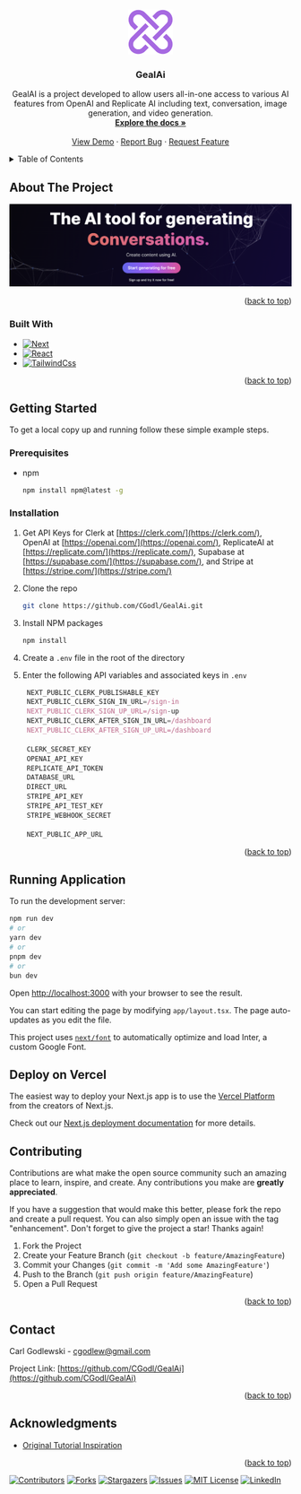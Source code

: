 


<!-- Improved compatibility of back to top link: See: https://github.com/othneildrew/Best-README-Template/pull/73 -->
<a id="readme-top"></a>
<!--
*** Thanks for checking out the Best-README-Template. If you have a suggestion
*** that would make this better, please fork the repo and create a pull request
*** or simply open an issue with the tag "enhancement".
*** Don't forget to give the project a star!
*** Thanks again! Now go create something AMAZING! :D
-->



<!-- PROJECT SHIELDS -->
<!--
*** I'm using markdown "reference style" links for readability.
*** Reference links are enclosed in brackets [ ] instead of parentheses ( ).
*** See the bottom of this document for the declaration of the reference variables
*** for contributors-url, forks-url, etc. This is an optional, concise syntax you may use.
*** https://www.markdownguide.org/basic-syntax/#reference-style-links
-->




<!-- PROJECT LOGO -->
<br />
<div align="center">
  <a href="https://github.com/CGodl/GealAi">
    <img src="public/logo.png" alt="Logo" width="80" height="80">
  </a>

<h3 align="center">GealAi</h3>

  <p align="center">
    GealAI is a project developed to allow users all-in-one access to various AI features from OpenAI and Replicate AI including text, conversation, image generation, and video generation.
    <br />
    <a href="https://github.com/CGodl/GealAi"><strong>Explore the docs »</strong></a>
    <br />
    <br />
    <a href="https://github.com/CGodl/GealAi">View Demo</a>
    ·
    <a href="https://github.com/CGodl/GealAi/issues/new?labels=bug&template=bug-report---.md">Report Bug</a>
    ·
    <a href="https://github.com/CGodl/GealAi/issues/new?labels=enhancement&template=feature-request---.md">Request Feature</a>
  </p>
</div>



<!-- TABLE OF CONTENTS -->
<details>
  <summary>Table of Contents</summary>
  <ol>
    <li>
      <a href="#about-the-project">About The Project</a>
      <ul>
        <li><a href="#built-with">Built With</a></li>
      </ul>
    </li>
    <li>
      <a href="#getting-started">Getting Started</a>
      <ul>
        <li><a href="#prerequisites">Prerequisites</a></li>
        <li><a href="#installation">Installation</a></li>
      </ul>
    </li>
    <li><a href="#usage">Usage</a></li>
    <li><a href="#contributing">Contributing</a></li>
    <li><a href="#license">License</a></li>
    <li><a href="#contact">Contact</a></li>
    <li><a href="#acknowledgments">Acknowledgments</a></li>
  </ol>
</details>



<!-- ABOUT THE PROJECT -->
## About The Project

[![Product Name Screen Shot][product-screenshot]](https://gael-ai.vercel.app/)

<p align="right">(<a href="#readme-top">back to top</a>)</p>



### Built With

* [![Next][Next.js]][Next-url]
* [![React][React.js]][React-url]
* [![TailwindCss][Tailwindscss.com]][TailwindCss-url]

<p align="right">(<a href="#readme-top">back to top</a>)</p>



<!-- GETTING STARTED -->
## Getting Started

To get a local copy up and running follow these simple example steps.

### Prerequisites

* npm
  ```sh
  npm install npm@latest -g
  ```

### Installation

1. Get API Keys for Clerk at [https://clerk.com/](https://clerk.com/), OpenAI at [https://openai.com/](https://openai.com/), ReplicateAI at [https://replicate.com/](https://replicate.com/), Supabase at [https://supabase.com/](https://supabase.com/), and Stripe at [https://stripe.com/](https://stripe.com/)
2. Clone the repo
   ```sh
   git clone https://github.com/CGodl/GealAi.git
   ```
3. Install NPM packages
   ```sh
   npm install
   ```
4. Create a `.env` file in the root of the directory

5. Enter the following API variables and associated keys in `.env`
   ```js
    NEXT_PUBLIC_CLERK_PUBLISHABLE_KEY
    NEXT_PUBLIC_CLERK_SIGN_IN_URL=/sign-in
    NEXT_PUBLIC_CLERK_SIGN_UP_URL=/sign-up
    NEXT_PUBLIC_CLERK_AFTER_SIGN_IN_URL=/dashboard
    NEXT_PUBLIC_CLERK_AFTER_SIGN_UP_URL=/dashboard

    CLERK_SECRET_KEY
    OPENAI_API_KEY
    REPLICATE_API_TOKEN
    DATABASE_URL
    DIRECT_URL
    STRIPE_API_KEY
    STRIPE_API_TEST_KEY
    STRIPE_WEBHOOK_SECRET

    NEXT_PUBLIC_APP_URL
   ```

<p align="right">(<a href="#readme-top">back to top</a>)</p>

## Running Application

To run the development server:

```bash
npm run dev
# or
yarn dev
# or
pnpm dev
# or
bun dev
```

Open [http://localhost:3000](http://localhost:3000) with your browser to see the result.

You can start editing the page by modifying `app/layout.tsx`. The page auto-updates as you edit the file.

This project uses [`next/font`](https://nextjs.org/docs/basic-features/font-optimization) to automatically optimize and load Inter, a custom Google Font.

## Deploy on Vercel

The easiest way to deploy your Next.js app is to use the [Vercel Platform](https://vercel.com/new?utm_medium=default-template&filter=next.js&utm_source=create-next-app&utm_campaign=create-next-app-readme) from the creators of Next.js.

Check out our [Next.js deployment documentation](https://nextjs.org/docs/deployment) for more details.

<!-- CONTRIBUTING -->
## Contributing

Contributions are what make the open source community such an amazing place to learn, inspire, and create. Any contributions you make are **greatly appreciated**.

If you have a suggestion that would make this better, please fork the repo and create a pull request. You can also simply open an issue with the tag "enhancement".
Don't forget to give the project a star! Thanks again!

1. Fork the Project
2. Create your Feature Branch (`git checkout -b feature/AmazingFeature`)
3. Commit your Changes (`git commit -m 'Add some AmazingFeature'`)
4. Push to the Branch (`git push origin feature/AmazingFeature`)
5. Open a Pull Request

<p align="right">(<a href="#readme-top">back to top</a>)</p>


<!-- CONTACT -->
## Contact

Carl Godlewski - cgodlew@gmail.com

Project Link: [https://github.com/CGodl/GealAi](https://github.com/CGodl/GealAi)

<p align="right">(<a href="#readme-top">back to top</a>)</p>



<!-- ACKNOWLEDGMENTS -->
## Acknowledgments

* [Original Tutorial Inspiration ](https://www.youtube.com/watch?v=ffJ38dBzrlY&list=PLt9Yvx4vNpSjgkKbfEa_XrmbfsOOdLrsI)

<p align="right">(<a href="#readme-top">back to top</a>)</p>


[![Contributors][contributors-shield]][contributors-url]
[![Forks][forks-shield]][forks-url]
[![Stargazers][stars-shield]][stars-url]
[![Issues][issues-shield]][issues-url]
[![MIT License][license-shield]][license-url]
[![LinkedIn][linkedin-shield]][linkedin-url]



<!-- MARKDOWN LINKS & IMAGES -->
<!-- https://www.markdownguide.org/basic-syntax/#reference-style-links -->
[contributors-shield]: https://img.shields.io/github/contributors/CGodl/GealAi.svg?style=for-the-badge
[contributors-url]: https://github.com/CGodl/GealAi/graphs/contributors
[forks-shield]: https://img.shields.io/github/forks/CGodl/GealAi.svg?style=for-the-badge
[forks-url]: https://github.com/CGodl/GealAi/network/members
[stars-shield]: https://img.shields.io/github/stars/CGodl/GealAi.svg?style=for-the-badge
[stars-url]: https://github.com/CGodl/GealAi/stargazers
[issues-shield]: https://img.shields.io/github/issues/CGodl/GealAi.svg?style=for-the-badge
[issues-url]: https://github.com/CGodl/GealAi/issues
[license-shield]: https://img.shields.io/github/license/CGodl/GealAi.svg?style=for-the-badge
[license-url]: https://github.com/CGodl/GealAi/blob/master/LICENSE.txt
[linkedin-shield]: https://img.shields.io/badge/-LinkedIn-black.svg?style=for-the-badge&logo=linkedin&colorB=555
[linkedin-url]: https://linkedin.com/in/carlgodlewski
[product-screenshot]: public/splashPageScreen.png
[Next.js]: https://img.shields.io/badge/next.js-000000?style=for-the-badge&logo=nextdotjs&logoColor=white
[Next-url]: https://nextjs.org/
[React.js]: https://img.shields.io/badge/React-20232A?style=for-the-badge&logo=react&logoColor=61DAFB
[React-url]: https://reactjs.org/
[Vue.js]: https://img.shields.io/badge/Vue.js-35495E?style=for-the-badge&logo=vuedotjs&logoColor=4FC08D
[Vue-url]: https://vuejs.org/
[Angular.io]: https://img.shields.io/badge/Angular-DD0031?style=for-the-badge&logo=angular&logoColor=white
[Angular-url]: https://angular.io/
[Svelte.dev]: https://img.shields.io/badge/Svelte-4A4A55?style=for-the-badge&logo=svelte&logoColor=FF3E00
[Svelte-url]: https://svelte.dev/
[Tailwindscss.com]: https://img.shields.io/badge/tailwindcss-0F172A?style=for-the-badge&logo=tailwindcss
[TailwindCss-url]: https://tailwindcss.com/



